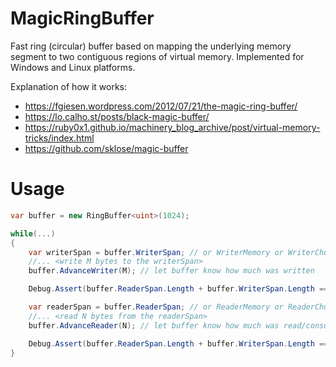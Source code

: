 # MagicRingBuffer
Fast ring (circular) buffer based on mapping the underlying memory segment to two contiguous regions of virtual memory.
Implemented for Windows and Linux platforms.

Explanation of how it works:
* https://fgiesen.wordpress.com/2012/07/21/the-magic-ring-buffer/
* https://lo.calho.st/posts/black-magic-buffer/
* https://ruby0x1.github.io/machinery_blog_archive/post/virtual-memory-tricks/index.html
* https://github.com/sklose/magic-buffer

# Usage
```cs
var buffer = new RingBuffer<uint>(1024);

while(...)
{
    var writerSpan = buffer.WriterSpan; // or WriterMemory or WriterChunk
    //... <write M bytes to the writerSpan>
    buffer.AdvanceWriter(M); // let buffer know how much was written

    Debug.Assert(buffer.ReaderSpan.Length + buffer.WriterSpan.Length == buffer.Size); // always true

    var readerSpan = buffer.ReaderSpan; // or ReaderMemory or ReaderChunk
    //... <read N bytes from the readerSpan>
    buffer.AdvanceReader(N); // let buffer know how much was read/consumed

    Debug.Assert(buffer.ReaderSpan.Length + buffer.WriterSpan.Length == buffer.Size); // always true
}
```